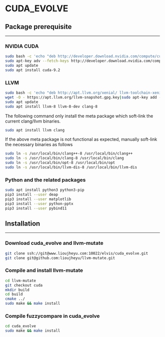 # CUDA_EVOLVE

## Package prerequisite
----

### NVIDIA CUDA

```bash
sudo bash -c 'echo "deb http://developer.download.nvidia.com/compute/cuda/repos/ubuntu1604/x86_64 /" > /etc/apt/sources.list.d/cuda.list'
sudo apt-key adv --fetch-keys http://developer.download.nvidia.com/compute/cuda/repos/ubuntu1604/x86_64/7fa2af80.pub
sudo apt update
sudo apt install cuda-9.2
```

### LLVM

```bash
sudo bash -c 'echo "deb http://apt.llvm.org/xenial/ llvm-toolchain-xenial main" > /etc/apt/sources.list.d/llvm.list'
wget -O - https://apt.llvm.org/llvm-snapshot.gpg.key|sudo apt-key add -
sudo apt update
sudo apt install llvm-8 llvm-8-dev clang-8
```

The following command only install the meta package which soft-link the current clang/llvm binaries.

```bash
sudo apt install llvm clang
```

If the above meta package is not functional as expected, manually soft-link the necessary binaries as follows

```bash
sudo ln -s /usr/local/bin/clang++-8 /usr/local/bin/clang++
sudo ln -s /usr/local/bin/clang-8 /usr/local/bin/clang
sudo ln -s /usr/local/bin/opt-8 /usr/local/bin/opt
sudo ln -s /usr/local/bin/llvm-dis-8 /usr/local/bin/llvm-dis
```


### Python and the related packages

```bash
sudo apt install python3 python3-pip
pip3 install --user deap
pip3 install --user matplotlib
pip3 install --user python-pptx
pip3 install --user pybind11
```

## Installation
----

### Download **cuda_evolve** and **llvm-mutate**

```bash
git clone ssh://git@www.lioujheyu.com:10022/elvis/cuda_evolve.git
git clone git@github.com:lioujheyu/llvm-mutate.git
```

### Compile and install **llvm-mutate**

```bash
cd llvm-mutate
git checkout cuda
mkdir build
cd build
cmake ../
sudo make && make install
```

### Compile **fuzzycompare** in **cuda_evolve**

```bash
cd cuda_evolve
sudo make && make install
```